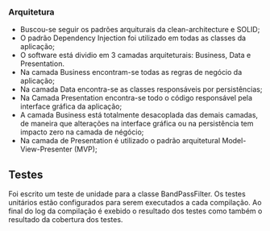 
### Arquitetura
- Buscou-se seguir os padrões arquiturais da clean-architecture e SOLID;
- O padrão Dependency Injection foi utilizado em todas as classes da aplicação; 
- O software está dividio em 3 camadas arquiteturais: Business, Data e Presentation. 
- Na camada Business encontram-se todas as regras de negócio da aplicação;
- Na camada Data encontra-se as classes responsáveis por persistências;
- Na Camada Presentation encontra-se todo o código responsável pela interface gráfica da aplicação;
- A camada Business está totalmente desacoplada das demais camadas, de maneira que alterações na interface gráfica ou na persistência tem impacto zero na camada de négócio;
- Na camada de Presentation é utilizado o padrão arquitetural Model-View-Presenter (MVP);

## Testes
Foi escrito um teste de unidade para a classe BandPassFilter. Os testes unitários estão configurados para serem executados a cada compilação. Ao final do log da compilação é exebido o resultado dos testes como também o resultado da cobertura dos testes.
